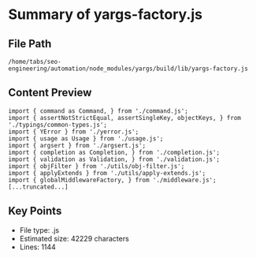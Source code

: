 # Summary of yargs-factory.js
  
## File Path
`/home/tabs/seo-engineering/automation/node_modules/yargs/build/lib/yargs-factory.js`

## Content Preview
```
import { command as Command, } from './command.js';
import { assertNotStrictEqual, assertSingleKey, objectKeys, } from './typings/common-types.js';
import { YError } from './yerror.js';
import { usage as Usage } from './usage.js';
import { argsert } from './argsert.js';
import { completion as Completion, } from './completion.js';
import { validation as Validation, } from './validation.js';
import { objFilter } from './utils/obj-filter.js';
import { applyExtends } from './utils/apply-extends.js';
import { globalMiddlewareFactory, } from './middleware.js';
[...truncated...]
```

## Key Points
- File type: .js
- Estimated size: 42229 characters
- Lines: 1144
